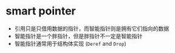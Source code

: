 # smart pointer
- 引用只是只借用数据的指针，而智能指针则是拥有它们指向的数据
- 智能指针是一个胖指针，但是胖指针不一定是智能指针
- 智能指针通常用于结构体实现 (`Deref` and `Drop`)
